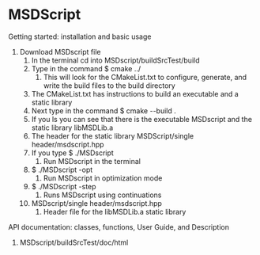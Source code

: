 # MSDScript


Getting started: installation and basic usage

 1. Download MSDscript file
     1. In the terminal cd into MSDscript/buildSrcTest/build
     2. Type in the command $ cmake ../
     	1. This will look for the CMakeList.txt to configure, generate, and write the build files to the build directory
	2. The CMakeList.txt has instructions to build an executable and a static library
     3. Next type in the command $ cmake --build .
     4. If you ls you can see that there is the executable MSDscript and the static library libMSDLib.a
     5. The header for the static library MSDScript/single header/msdscript.hpp
     5. If you type $ ./MSDscript 
     	1. Run MSDscript in the terminal
     6. $ ./MSDscript -opt
     	1. Run MSDscript in optimization mode 
     7. $ ./MSDscript -step
     	1. Runs MSDscript using continuations
     8. MSDscript/single header/msdscript.hpp
     	1. Header file for the libMSDLib.a static library


API documentation: classes, functions, User Guide, and Description

 1. MSDscript/buildSrcTest/doc/html
